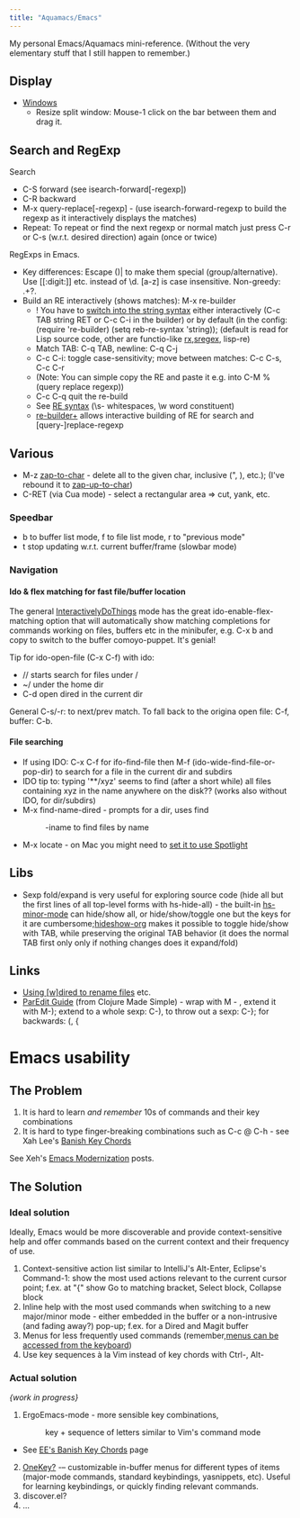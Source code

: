 ```yaml
---
title: "Aquamacs/Emacs"
---
```

My personal Emacs/Aquamacs mini-reference. (Without the very elementary stuff that I still happen to remember.)

## Display

* [Windows](http://braeburn.aquamacs.org/code/master/aquamacs/doc/EmacsManual/Change-Window.html#Change%20Window)
  - Resize split window: Mouse-1 click on the bar between them and drag it.

## Search and RegExp

Search

* C-S forward (see isearch-forward[-regexp])
* C-R backward
* M-x query-replace[-regexp] - (use isearch-forward-regexp to build the regexp as it interactively displays the matches)
* Repeat: To repeat or find the next regexp or normal match just press C-r or C-s (w.r.t. desired direction) again (once or twice)

RegExps in Emacs.

* Key differences: Escape ()| to make them special (group/alternative). Use [[:digit:]] etc. instead of \d. [a-z] is case insensitive. Non-greedy: .+?.
* Build an RE interactively (shows matches): M-x re-builder
  - ! You have to [switch into the string syntax](http://www.masteringemacs.org/articles/2011/04/12/re-builder-interactive-regexp-builder/) either interactively (C-c TAB string RET or C-c C-i in the builder) or by default (in the config: (require 're-builder) (setq reb-re-syntax 'string)); (default is read for Lisp source code, other are functio-like [rx](http://www.emacswiki.org/emacs/rx),[sregex](http://www.emacswiki.org/cgi-bin/wiki/SymbolicRegexp), lisp-re)
  - Match TAB: C-q TAB, newline: C-q C-j
  - C-c C-i: toggle case-sensitivity; move between matches: C-c C-s, C-c C-r
  - (Note: You can simple copy the RE and paste it e.g. into C-M % (query replace regexp))
  - C-c C-q quit the re-build
  - See [RE syntax](http://emacswiki.org/emacs/RegularExpression#toc1) (\s- whitespaces, \w word constituent)
  - [re-builder+](http://www.emacswiki.org/emacs/download/re-builder+.el) allows interactive building of RE for search and [query-]replace-regexp

## Various

* M-z [zap-to-char](http://www.emacswiki.org/emacs/ZapToChar) - delete all to the given char, inclusive (", ), etc.); (I've rebound it to [zap-up-to-char](http://www.emacswiki.org/emacs/ZapUpToChar))
* C-RET (via Cua mode) - select a rectangular area => cut, yank, etc.

### Speedbar

* b to buffer list mode, f to file list mode, r to "previous mode"
* t stop updating w.r.t. current buffer/frame (slowbar mode)

### Navigation

#### Ido & flex matching for fast file/buffer location

The general [InteractivelyDoThings](http://www.emacswiki.org/emacs/InteractivelyDoThings) mode has the great ido-enable-flex-matching option that will automatically show matching completions for commands working on files, buffers etc in the minibufer, e.g. C-x b and copy to switch to the buffer comoyo-puppet. It's genial!

Tip for ido-open-file (C-x C-f) with ido:

* // starts search for files under /
* ~/ under the home dir
* C-d open dired in the current dir

General C-s/-r: to next/prev match. To fall back to the origina open file: C-f, buffer: C-b.

#### File searching

* If using IDO: C-x C-f for ifo-find-file then M-f (ido-wide-find-file-or-pop-dir) to search for a file in the current dir and subdirs
* IDO tip to: typing '**/xyz' seems to find (after a short while) all files containing xyz in the name anywhere on the disk?? (works also without IDO, for dir/subdirs)
* M-x find-name-dired - prompts for a dir, uses find <dir> -iname <your input> to find files by name
* M-x locate - on Mac you might need to [set it to use Spotlight](http://stackoverflow.com/a/4345711)

## Libs

* Sexp fold/expand is very useful for exploring source code (hide all but the first lines of all top-level forms with hs-hide-all) - the built-in [hs-minor-mode](http://www.emacswiki.org/emacs/HideShow) can hide/show all, or hide/show/toggle one but the keys for it are cumbersome;[hideshow-org](https://github.com/shanecelis/hideshow-org.git) makes it possible to toggle hide/show with TAB, while preserving the original TAB behavior (it does the normal TAB first only only if nothing changes does it expand/fold)

## Links

* [Using [w]dired to rename files](http://johnbokma.com/mexit/2009/03/30/emacs-dired-rename-files.html) etc.
* [ParEdit Guide](http://clojure.jr0cket.co.uk/perfect-environment/paredit-guide) (from Clojure Made Simple) - wrap with M - <delimiter>, extend it with M-); extend to a whole sexp: C-), to throw out a sexp: C-}; for backwards: (, {

# Emacs usability

## The Problem

1. It is hard to learn *and remember* 10s of commands and their key combinations
2. It is hard to type finger-breaking combinations such as C-c @ C-h - see Xah Lee's [Banish Key Chords](http://xahlee.info/kbd/banish_key_chords.html)

See Xeh's [Emacs Modernization](http://ergoemacs.org/emacs/emacs_modernization.html) posts.

## The Solution

### Ideal solution

Ideally, Emacs would be more discoverable and provide context-sensitive help and offer commands based on the current context and their frequency of use.

1. Context-sensitive action list similar to IntelliJ's Alt-Enter, Eclipse's Command-1: show the most used actions relevant to the current cursor point; f.ex. at "{" show Go to matching bracket, Select block, Collapse block
2. Inline help with the most used commands when switching to a new major/minor mode - either embedded in the buffer or a non-intrusive (and fading away?) pop-up; f.ex. for a Dired and Magit buffer
3. Menus for less frequently used commands (remember,[menus can be accessed from the keyboard](http://www.emacswiki.org/emacs/MenuAccessFromKeyboard))
4. Use key sequences à la Vim instead of key chords with Ctrl-, Alt-

### Actual solution

_{work in progress}_

1. ErgoEmacs-mode - more sensible key combinations, <menu> key + sequence of letters similar to Vim's command mode
  - See [EE's Banish Key Chords](https://ergoemacs.github.io/banish-key-chords.html) page
2. [OneKey?](http://www.emacswiki.org/emacs/OneKey) -– customizable in-buffer menus for different types of items (major-mode commands, standard keybindings, yasnippets, etc). Useful for learning keybindings, or quickly finding relevant commands.
3. discover.el?
4. ...
